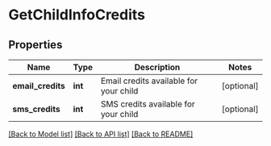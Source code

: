 # GetChildInfoCredits

## Properties
Name | Type | Description | Notes
------------ | ------------- | ------------- | -------------
**email_credits** | **int** | Email credits available for your child | [optional] 
**sms_credits** | **int** | SMS credits available for your child | [optional] 

[[Back to Model list]](../README.md#documentation-for-models) [[Back to API list]](../README.md#documentation-for-api-endpoints) [[Back to README]](../README.md)

